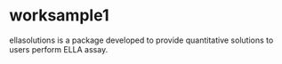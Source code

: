 # worksample1
ellasolutions is a package developed to provide quantitative solutions to users perform ELLA assay. 
